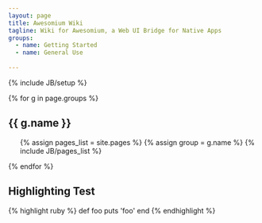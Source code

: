 ```yaml
---
layout: page
title: Awesomium Wiki
tagline: Wiki for Awesomium, a Web UI Bridge for Native Apps
groups:
  - name: Getting Started
  - name: General Use
  
---
```

{% include JB/setup %}

{% for g in page.groups %}
## {{ g.name }}
<ul>
  {% assign pages_list = site.pages %}
  {% assign group = g.name %}
  {% include JB/pages_list %}
</ul>
{% endfor %}

## Highlighting Test

{% highlight ruby %}
    def foo
      puts 'foo'
    end
{% endhighlight %}